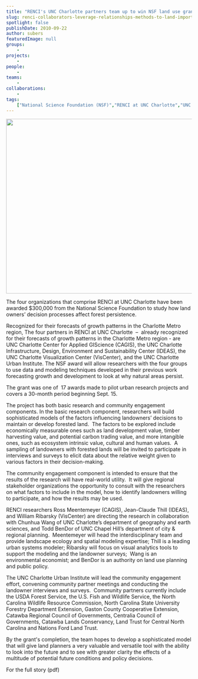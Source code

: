 ```yaml
---
title: "RENCI's UNC Charlotte partners team up to win NSF land use grant"
slug: renci-collaborators-leverage-relationships-methods-to-land-important-nsf-grant
spotlight: false
publishDate: 2010-09-22
author: subers
featuredImage: null
groups:
    - 
projects:
    - 
people:
    - 
teams: 
    - 
collaborations:
    - 
tags:
    ["National Science Foundation (NSF)","RENCI at UNC Charlotte","UNC Charlotte Urban Institute"]
---
```

<p><a href="https://www.renci.org/wp-content/uploads/2010/09/Model-Diagram.jpeg"><img class="alignnone size-large wp-image-6335" title="Model Diagram" src="https://www.renci.org/wp-content/uploads/2010/09/Model-Diagram-630x473.jpg" alt="" width="630" height="473" /></a></p>
<p>The four organizations that comprise RENCI at UNC Charlotte have been awarded $300,000 from the National Science Foundation to study how land owners’ decision processes affect forest persistence.<!--more--></p>
<p>Recognized for their forecasts of growth patterns in the Charlotte Metro region, The four partners in RENCI at UNC Charlotte  –  already recognized for their forecasts of growth patterns in the Charlotte Metro region - are UNC Charlotte Center for Applied GIScience (CAGIS), the UNC Charlotte Infrastructure, Design, Environment and Sustainability Center (IDEAS), the UNC Charlotte Visualization Center (VisCenter), and the UNC Charlotte Urban Institute. The NSF award will allow researchers with the four groups to use data and modeling techniques developed in their previous work forecasting growth and development to look at why natural areas persist.</p>
<p>The grant was one of  17 awards made to pilot urban research projects and covers a 30-month period beginning Sept. 15.</p>
<p>The project has both basic research and community engagement components. In the basic research component, researchers will build sophisticated models of the factors influencing landowners’ decisions to maintain or develop forested land.  The factors to be explored include economically measurable ones such as land development value, timber harvesting value, and potential carbon trading value, and more intangible ones, such as ecosystem intrinsic value, cultural and human values.  A sampling of landowners with forested lands will be invited to participate in interviews and surveys to elicit data about the relative weight given to various factors in their decision-making.</p>
<p>The community engagement component is intended to ensure that the results of the research will have real-world utility.  It will give regional stakeholder organizations the opportunity to consult with the researchers on what factors to include in the model, how to identify landowners willing to participate, and how the results may be used.</p>
<p>RENCI researchers Ross Meentemeyer (CAGIS), Jean-Claude Thill (IDEAS), and William Ribarsky (VisCenter) are directing the research in collaboration with Chunhua Wang of UNC Charlotte’s department of geography and earth sciences, and Todd BenDor of UNC Chapel Hill’s department of city &amp; regional planning.  Meentemeyer will head the interdisciplinary team and provide landscape ecology and spatial modeling expertise; Thill is a leading urban systems modeler; Ribarsky will focus on visual analytics tools to support the modeling and the landowner surveys;  Wang is an environmental economist; and BenDor is an authority on land use planning and public policy.</p>
<p>The UNC Charlotte Urban Institute will lead the community engagement effort, convening community partner meetings and conducting the landowner interviews and surveys.  Community partners currently include the USDA Forest Service, the U.S. Fish and Wildlife Service, the North Carolina Wildlife Resource Commission, North Carolina State University Forestry Department Extension, Gaston County Cooperative Extension, Catawba Regional Council of Governments, Centralia Council of Governments, Catawba Lands Conservancy, Land Trust for Central North Carolina and Nations Ford Land Trust.</p>
<p>By the grant's completion, the team hopes to develop a sophisticated model that will give land planners a very valuable and versatile tool with the ability to look into the future and to see with greater clarity the effects of a multitude of potential future conditions and policy decisions.</p>
<p>For the full story (pdf)</p>


